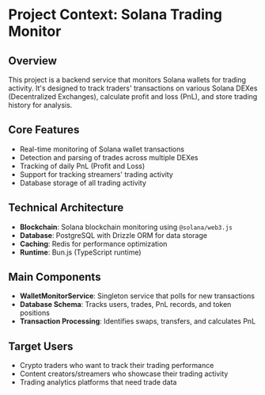 # Project Context: Solana Trading Monitor

## Overview
This project is a backend service that monitors Solana wallets for trading activity. It's designed to track traders' transactions on various Solana DEXes (Decentralized Exchanges), calculate profit and loss (PnL), and store trading history for analysis.

## Core Features
- Real-time monitoring of Solana wallet transactions
- Detection and parsing of trades across multiple DEXes
- Tracking of daily PnL (Profit and Loss)
- Support for tracking streamers' trading activity
- Database storage of all trading activity

## Technical Architecture
- **Blockchain**: Solana blockchain monitoring using `@solana/web3.js`
- **Database**: PostgreSQL with Drizzle ORM for data storage
- **Caching**: Redis for performance optimization
- **Runtime**: Bun.js (TypeScript runtime)

## Main Components
- **WalletMonitorService**: Singleton service that polls for new transactions
- **Database Schema**: Tracks users, trades, PnL records, and token positions
- **Transaction Processing**: Identifies swaps, transfers, and calculates PnL

## Target Users
- Crypto traders who want to track their trading performance
- Content creators/streamers who showcase their trading activity
- Trading analytics platforms that need trade data